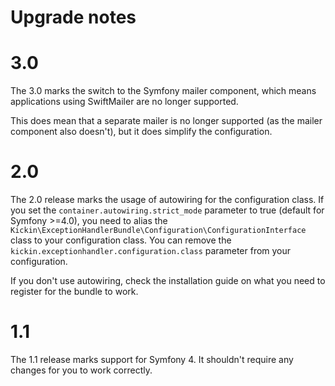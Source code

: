 # Upgrade notes

# 3.0

The 3.0 marks the switch to the Symfony mailer component, which means applications using SwiftMailer are no longer supported.

This does mean that a separate mailer is no longer supported (as the mailer component also doesn't), but it does simplify the configuration.

# 2.0

The 2.0 release marks the usage of autowiring for the configuration class. If you set the `container.autowiring.strict_mode` parameter to true (default for Symfony >=4.0), you need to alias the `Kickin\ExceptionHandlerBundle\Configuration\ConfigurationInterface` class to your configuration class. You can remove the `kickin.exceptionhandler.configuration.class` parameter from your configuration.

If you don't use autowiring, check the installation guide on what you need to register for the bundle to work.

# 1.1

The 1.1 release marks support for Symfony 4. It shouldn't require any changes
for you to work correctly.
